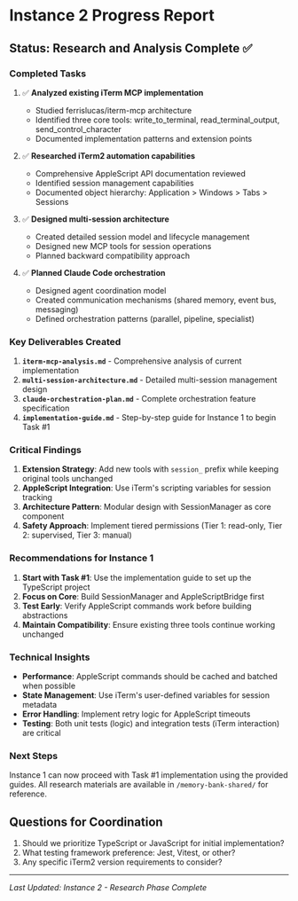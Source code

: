 # Instance 2 Progress Report

## Status: Research and Analysis Complete ✅

### Completed Tasks
1. ✅ **Analyzed existing iTerm MCP implementation**
   - Studied ferrislucas/iterm-mcp architecture
   - Identified three core tools: write_to_terminal, read_terminal_output, send_control_character
   - Documented implementation patterns and extension points

2. ✅ **Researched iTerm2 automation capabilities**
   - Comprehensive AppleScript API documentation reviewed
   - Identified session management capabilities
   - Documented object hierarchy: Application > Windows > Tabs > Sessions

3. ✅ **Designed multi-session architecture**
   - Created detailed session model and lifecycle management
   - Designed new MCP tools for session operations
   - Planned backward compatibility approach

4. ✅ **Planned Claude Code orchestration**
   - Designed agent coordination model
   - Created communication mechanisms (shared memory, event bus, messaging)
   - Defined orchestration patterns (parallel, pipeline, specialist)

### Key Deliverables Created

1. **`iterm-mcp-analysis.md`** - Comprehensive analysis of current implementation
2. **`multi-session-architecture.md`** - Detailed multi-session management design
3. **`claude-orchestration-plan.md`** - Complete orchestration feature specification
4. **`implementation-guide.md`** - Step-by-step guide for Instance 1 to begin Task #1

### Critical Findings

1. **Extension Strategy**: Add new tools with `session_` prefix while keeping original tools unchanged
2. **AppleScript Integration**: Use iTerm's scripting variables for session tracking
3. **Architecture Pattern**: Modular design with SessionManager as core component
4. **Safety Approach**: Implement tiered permissions (Tier 1: read-only, Tier 2: supervised, Tier 3: manual)

### Recommendations for Instance 1

1. **Start with Task #1**: Use the implementation guide to set up the TypeScript project
2. **Focus on Core**: Build SessionManager and AppleScriptBridge first
3. **Test Early**: Verify AppleScript commands work before building abstractions
4. **Maintain Compatibility**: Ensure existing three tools continue working unchanged

### Technical Insights

- **Performance**: AppleScript commands should be cached and batched when possible
- **State Management**: Use iTerm's user-defined variables for session metadata
- **Error Handling**: Implement retry logic for AppleScript timeouts
- **Testing**: Both unit tests (logic) and integration tests (iTerm interaction) are critical

### Next Steps

Instance 1 can now proceed with Task #1 implementation using the provided guides. All research materials are available in `/memory-bank-shared/` for reference.

## Questions for Coordination

1. Should we prioritize TypeScript or JavaScript for initial implementation?
2. What testing framework preference: Jest, Vitest, or other?
3. Any specific iTerm2 version requirements to consider?

---
*Last Updated: Instance 2 - Research Phase Complete*